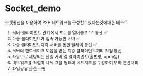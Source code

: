# Socket_demo
소켓통신을 이용하여 P2P 네트워크를 구성할수있다는것에대한 테스트

1. 서버-클라이언트 관계에서 포트를 열어놓고 1:1 통신 ✅
2. 다중 클라이언트가 접속 가능한 서버 ✅
3. 다중 클라이언트끼리 서버를 통한 릴레이 통신 ✅
4. 서버의 핸드쉐이크 도움을 받는 다중 클라이언트끼리 직접 통신
5. 자동으로 세팅되는 단일 서버 겸 클라이언트(홀펀칭, upnp등)
6. 네트워크를 적절히 나눠 그물 형태의 네트워크를 구성하여 부하 분산처리
7. 파일공유 관련 구현